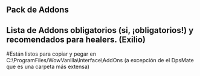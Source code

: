 ## Pack de Addons
## Lista de Addons obligatorios (si, ¡obligatorios!) y recomendados para healers. (Exilio)

#Están listos para copiar y pegar en C:\ProgramFiles/WowVanilla\Interface\AddOns (a excepción de el DpsMate que es una carpeta más extensa)



